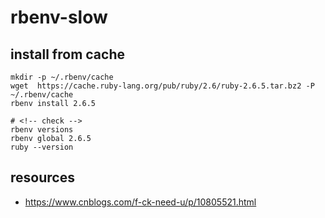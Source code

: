 # rbenv-slow

## install from cache
```shell
mkdir -p ~/.rbenv/cache
wget  https://cache.ruby-lang.org/pub/ruby/2.6/ruby-2.6.5.tar.bz2 -P ~/.rbenv/cache
rbenv install 2.6.5

# <!-- check -->
rbenv versions
rbenv global 2.6.5
ruby --version
```

## resources
- https://www.cnblogs.com/f-ck-need-u/p/10805521.html